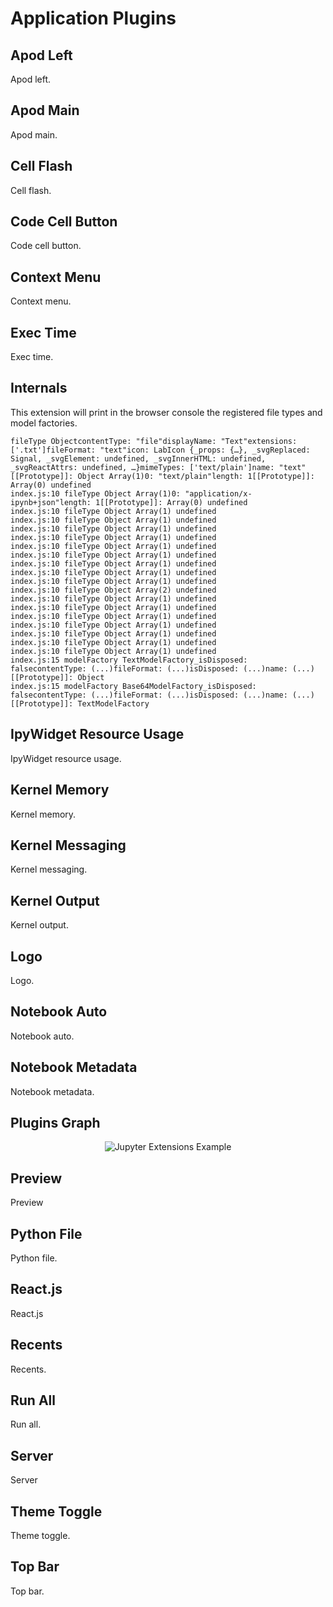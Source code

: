 # Application Plugins

## Apod Left

Apod left.

## Apod Main

Apod main.

## Cell Flash

Cell flash.

## Code Cell Button

Code cell button.

## Context Menu

Context menu.

## Exec Time

Exec time.

## Internals

This extension will print in the browser console the registered file types and model factories.

```
fileType ObjectcontentType: "file"displayName: "Text"extensions: ['.txt']fileFormat: "text"icon: LabIcon {_props: {…}, _svgReplaced: Signal, _svgElement: undefined, _svgInnerHTML: undefined, _svgReactAttrs: undefined, …}mimeTypes: ['text/plain']name: "text"[[Prototype]]: Object Array(1)0: "text/plain"length: 1[[Prototype]]: Array(0) undefined
index.js:10 fileType Object Array(1)0: "application/x-ipynb+json"length: 1[[Prototype]]: Array(0) undefined
index.js:10 fileType Object Array(1) undefined
index.js:10 fileType Object Array(1) undefined
index.js:10 fileType Object Array(1) undefined
index.js:10 fileType Object Array(1) undefined
index.js:10 fileType Object Array(1) undefined
index.js:10 fileType Object Array(1) undefined
index.js:10 fileType Object Array(1) undefined
index.js:10 fileType Object Array(1) undefined
index.js:10 fileType Object Array(1) undefined
index.js:10 fileType Object Array(2) undefined
index.js:10 fileType Object Array(1) undefined
index.js:10 fileType Object Array(1) undefined
index.js:10 fileType Object Array(1) undefined
index.js:10 fileType Object Array(1) undefined
index.js:10 fileType Object Array(1) undefined
index.js:10 fileType Object Array(1) undefined
index.js:10 fileType Object Array(1) undefined
index.js:15 modelFactory TextModelFactory_isDisposed: falsecontentType: (...)fileFormat: (...)isDisposed: (...)name: (...)[[Prototype]]: Object
index.js:15 modelFactory Base64ModelFactory_isDisposed: falsecontentType: (...)fileFormat: (...)isDisposed: (...)name: (...)[[Prototype]]: TextModelFactory
```

## IpyWidget Resource Usage

IpyWidget resource usage.

## Kernel Memory

Kernel memory.

## Kernel Messaging

Kernel messaging.

## Kernel Output

Kernel output.

## Logo

Logo.

## Notebook Auto

Notebook auto.

## Notebook Metadata

Notebook metadata.

## Plugins Graph

<div align="center" style="text-align: center">
  <img alt="Jupyter Extensions Example" src="https://datalayer-jupyter-examples.s3.amazonaws.com/jupyterlab-extensions-example-plugins-graph.png" />
</div>

## Preview

Preview

## Python File

Python file.

## React.js

React.js

## Recents

Recents.

## Run All

Run all.

## Server

Server

## Theme Toggle

Theme toggle.

## Top Bar

Top bar.
